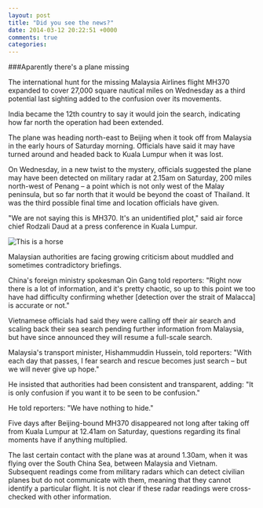 ```yaml
---
layout: post
title: "Did you see the news?"
date: 2014-03-12 20:22:51 +0000
comments: true
categories: 
---
```


###Aparently there's a plane missing

The international hunt for the missing Malaysia Airlines flight MH370 expanded to cover 27,000 square nautical miles on Wednesday as a third potential last sighting added to the confusion over its movements.

India became the 12th country to say it would join the search, indicating how far north the operation had been extended.

The plane was heading north-east to Beijing when it took off from Malaysia in the early hours of Saturday morning. Officials have said it may have turned around and headed back to Kuala Lumpur when it was lost.

On Wednesday, in a new twist to the mystery, officials suggested the plane may have been detected on military radar at 2.15am on Saturday, 200 miles north-west of Penang – a point which is not only west of the Malay peninsula, but so far north that it would be beyond the coast of Thailand. It was the third possible final time and location officials have given.
<!--more-->
"We are not saying this is MH370. It's an unidentified plot," said air force chief Rodzali Daud at a press conference in Kuala Lumpur.

![This is a horse](http://www.romagazine.eu/wp-content/uploads/2013/01/horse-1.jpg)

Malaysian authorities are facing growing criticism about muddled and sometimes contradictory briefings.

China's foreign ministry spokesman Qin Gang told reporters: "Right now there is a lot of information, and it's pretty chaotic, so up to this point we too have had difficulty confirming whether [detection over the strait of Malacca] is accurate or not."

Vietnamese officials had said they were calling off their air search and scaling back their sea search pending further information from Malaysia, but have since announced they will resume a full-scale search.

Malaysia's transport minister, Hishammuddin Hussein, told reporters: "With each day that passes, I fear search and rescue becomes just search – but we will never give up hope."

He insisted that authorities had been consistent and transparent, adding: "It is only confusion if you want it to be seen to be confusion."

He told reporters: "We have nothing to hide."

Five days after Beijing-bound MH370 disappeared not long after taking off from Kuala Lumpur at 12.41am on Saturday, questions regarding its final moments have if anything multiplied.

The last certain contact with the plane was at around 1.30am, when it was flying over the South China Sea, between Malaysia and Vietnam. Subsequent readings come from military radars which can detect civilian planes but do not communicate with them, meaning that they cannot identify a particular flight. It is not clear if these radar readings were cross-checked with other information.

